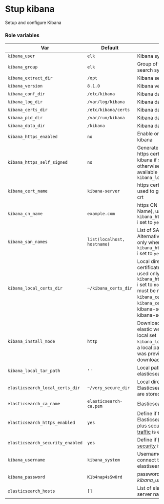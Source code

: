 # Stup kibana

Setup and configure Kibana

### Role variables

| Var   | Default | Desc |
| ------- | ------- | ----------- |
| `kibana_user`                | `elk`       | Kibana system user  |
| `kibana_group`               | `elk`       | Group of the kibana search system user  |
| `kibana_extract_dir`         | `/opt`       | Kibana search extract dir   |
| `kibana_version`             | `8.1.0`       | Kibana version  |
| `kibana_conf_dir`            | `/etc/kibana`       | Kibana data dir  |
| `kibana_log_dir`             | `/var/log/kibana`       | Kibana data dir  |
| `kibana_certs_dir`           | `/etc/kibana/certs`       | Kibana data dir  |
| `kibana_pid_dir`             | `/var/run/kibana`       | Kibana data dir  |
| `kibana_data_dir`            | `/kibana`       | Kibana data dir  |
| `kibana_https_enabled`       | `no`       | Enable or not https for kibana  |
| `kibana_https_self_signed`       | `no`       | Generate self-signed https certificate for kibana if set to `yes` otherwise use certificates available on `kibana_local_certs_dir`  |
| `kibana_cert_name`       | `kibana-server`       | https certificate file name used to generate key and crt  |
| `kibana_cn_name`       | `example.com`       | https CN (Common Name), used only when `kibana_https_self_signed` i set to `yes`  |
| `kibana_san_names`       | `list(localhost, hostname)`       | List of SAN (Subject Alternative Name), used only when `kibana_https_self_signed` i set to `yes`   |
| `kibana_local_certs_dir`       | `~/kibana_certs_dir`       | Local directory where the certificates are available, used only when `kibana_https_self_signed` i set to `no`. Certificates must be named `kibana_cert_name`.key and `kibana_cert_name`.crt  (Eg. kibana-server.key and kibana-server.crt )  |
| `kibana_install_mode`        | `http`       | Download kibana tar form elastic website. If set to local set `kibana_local_tar_path`  to a local path where the tar was previously downloaded  |
| `kibana_local_tar_path`          | `''`       | Local path kibana the elasticsearch tar  |
| `elasticsearch_local_certs_dir`  | `~/very_secure_dir`       | Local directory where the Elasticsearch certificates are stored  |
| `elasticsearch_ca_name`          | `elasticsearch-ca.pem`       | Elasticsearch CA name  |
| `elasticsearch_https_enabled`    | `yes`       | Define if the Elasticsearch security [plus secured HTTPS traffic](https://www.elastic.co/guide/en/elasticsearch/reference/current/security-basic-setup-https.html) is enabled or not  |
| `elasticsearch_security_enabled`    | `yes`       | Define if [Elasticsearch security](https://www.elastic.co/guide/en/elasticsearch/reference/current/secure-cluster.html) is enabled or not |
| `kibana_username`         | `kibana_system`       | Username used to connect to the elastisearch servers  |
| `kibana_password`         | `K1b4nap4sSw0rd`       | password of the *kibana_username*  |
| `elasticsearch_hosts`            | `[]`       | List of elasticsearch server names  |
